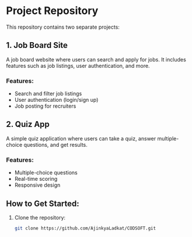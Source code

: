 # Project Repository

This repository contains two separate projects:

## 1. Job Board Site
A job board website where users can search and apply for jobs. It includes features such as job listings, user authentication, and more.

### Features:
- Search and filter job listings
- User authentication (login/sign up)
- Job posting for recruiters

## 2. Quiz App
A simple quiz application where users can take a quiz, answer multiple-choice questions, and get results.

### Features:
- Multiple-choice questions
- Real-time scoring
- Responsive design

## How to Get Started:
1. Clone the repository: 
   ```bash
   git clone https://github.com/AjinkyaLadkat/CODSOFT.git
